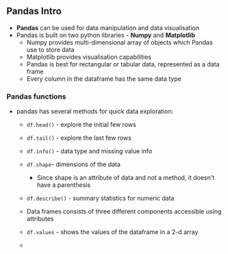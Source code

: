

## Pandas Intro 

* **Pandas** can be used for data manipulation and data visualisation 
* Pandas is built on two python libraries - **Numpy** and **Matplotlib**
	* Numpy provides multi-dimensional array of objects which Pandas use to store data
	* Matplotlib provides visualisation capabilities
	* Pandas is best for rectangular or tabular data, represented as a data frame 
	* Every column in the dataframe has the same data type

### Pandas functions
* pandas has 	several methods for quick data exploration:
	* `df.head()` - explore the initial few rows 
	* `df.tail()` - explore the last few rows
	* `df.info()` - data type and missing value info
	* `df.shape`- dimensions of the data 
		* Since shape is an attribute of data and not a method, it doesn't have a parenthesis
	* `df.describe()` - summary statistics for numeric data

	* Data frames consists of three different components accessible using attributes
	* `df.values` - shows the values of the dataframe in a 2-d array
	* 
